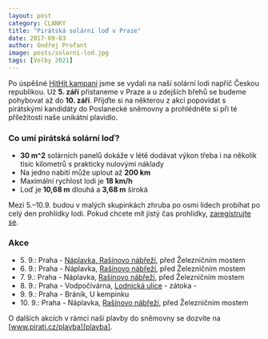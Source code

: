```yaml
---
layout: post
category: CLANKY
title: "Pirátská solární loď v Praze"
date: 2017-09-03
author: Ondřej Profant
image: posts/solarni-lod.jpg
tags: [Volby 2021]
---
```


Po úspěšné [HitHit kampani][HitHit] jsme se vydali na naší solární lodi napříč Českou republikou. Už **5. září** přistaneme v Praze a u zdejších břehů se budeme pohybovat až do **10. září**. Přijďte si na některou z akcí popovídat s pirátskými kandidáty do Poslanecké sněmovny a prohlédněte si při té příležitosti naše unikátní plavidlo.

### Co umí pirátská solární loď?

- **30 m^2** solárních panelů dokáže v létě dodávat výkon třeba i na několik tisíc kilometrů s prakticky nulovými náklady
- Na jedno nabití může uplout až **200 km**
- Maximální rychlost lodi je **18 km/h**
- Loď je **10,68 m** dlouhá a **3,68 m** široká

Mezi 5.–10.9. budou v malých skupinkách zhruba po osmi lidech probíhat po celý den prohlídky lodi. Pokud chcete mít jistý čas prohlídky, [zaregistrujte se](http://bit.ly/2x7IZw8).

### Akce

- 5\. 9.: Praha - [Náplavka, Rašínovo nábřeží][naplavka-09-05], před Železničním mostem
- 6\. 9.: Praha - Náplavka, [Rašínovo nábřeží][naplavka-09-06], před Železničním mostem
- 7\. 9.: Praha - Náplavka, [Rašínovo nábřeží][naplavka-09-07], před Železničním mostem
- 8\. 9.: Praha - Vodpočívárna, [Lodnická ulice][vodpocivarna] - zátoka -
- 9\. 9.: Praha - Bráník, U kempinku
- 10\. 9.: Praha - Náplavka, [Rašínovo nábřeží][naplavka-09-10], před Železničním mostem

O dalších akcích v rámci naší plavby do sněmovny se dozvíte na [www.pirati.cz/plavba][plavba].

[plavba]: https://www.pirati.cz/plavba
[HitHit]: https://www.hithit.com/cs/project/3805/piratska-plavba-do-snemovny
[naplavka-09-05]: https://www.facebook.com/events/503943699953123/
[naplavka-09-06]: https://www.facebook.com/events/807655806073104/
[naplavka-09-07]: https://www.facebook.com/events/1316209058478360/
[vodpocivarna]: https://www.facebook.com/events/113897495952630/
[naplavka-09-10]: https://www.facebook.com/events/262937494212511/
